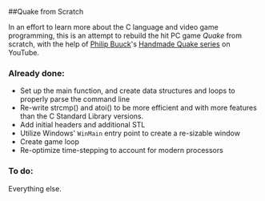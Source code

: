 ##Quake from Scratch

In an effort to learn more about the C language and video game programming, this is an attempt to rebuild the hit PC game *Quake* from scratch, with the help of [Philip Buuck](http://philipbuuck.com/)'s [Handmade Quake series](https://www.youtube.com/playlist?list=PLBKDuv-qJpTbCsXHsxcoSSsMarnfyNhHF) on YouTube.

### Already done:
* Set up the  main function, and create data structures and loops to properly parse the command line
* Re-write strcmp() and atoi() to be more efficient and with more features than the C Standard Library versions.
* Add initial headers and additional STL
* Utilize Windows' `WinMain` entry point to create a re-sizable window
* Create game loop
* Re-optimize time-stepping to account for modern processors

### To do:
Everything else.
